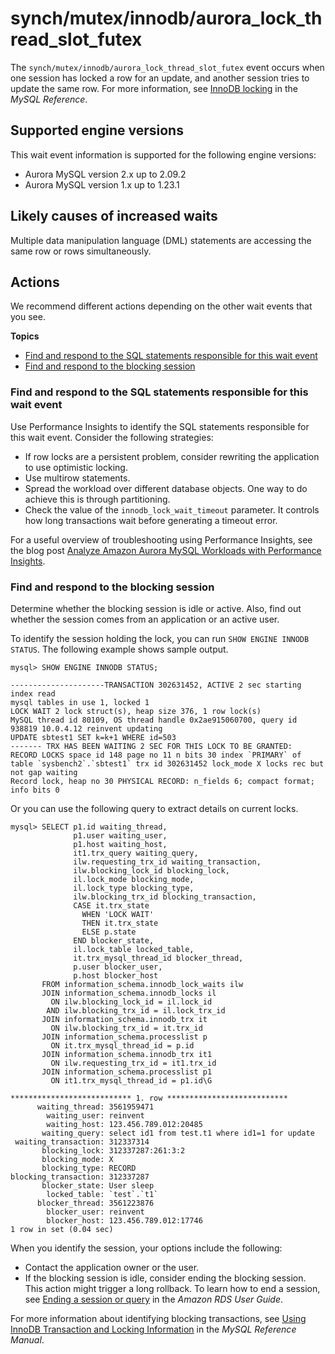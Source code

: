 # synch/mutex/innodb/aurora\_lock\_thread\_slot\_futex<a name="ams-waits.waitsynch"></a>

The `synch/mutex/innodb/aurora_lock_thread_slot_futex` event occurs when one session has locked a row for an update, and another session tries to update the same row\. For more information, see [InnoDB locking](https://dev.mysql.com/doc/refman/5.7/en/innodb-locking.html) in the *MySQL Reference*\.

## Supported engine versions<a name="ams-waits.waitsynch.versions"></a>

This wait event information is supported for the following engine versions:
+ Aurora MySQL version 2\.x up to 2\.09\.2
+ Aurora MySQL version 1\.x up to 1\.23\.1

## Likely causes of increased waits<a name="ams-waits.waitsynch.causes"></a>

Multiple data manipulation language \(DML\) statements are accessing the same row or rows simultaneously\.

## Actions<a name="ams-waits.waitsynch.actions"></a>

We recommend different actions depending on the other wait events that you see\.

**Topics**
+ [Find and respond to the SQL statements responsible for this wait event](#ams-waits.waitsynch.actions.id)
+ [Find and respond to the blocking session](#ams-waits.waitsynch.actions.blocker)

### Find and respond to the SQL statements responsible for this wait event<a name="ams-waits.waitsynch.actions.id"></a>

Use Performance Insights to identify the SQL statements responsible for this wait event\. Consider the following strategies:
+ If row locks are a persistent problem, consider rewriting the application to use optimistic locking\.
+ Use multirow statements\. 
+ Spread the workload over different database objects\. One way to do achieve this is through partitioning\.
+ Check the value of the `innodb_lock_wait_timeout` parameter\. It controls how long transactions wait before generating a timeout error\.

For a useful overview of troubleshooting using Performance Insights, see the blog post [Analyze Amazon Aurora MySQL Workloads with Performance Insights](https://aws.amazon.com/blogs/database/analyze-amazon-aurora-mysql-workloads-with-performance-insights/)\.

### Find and respond to the blocking session<a name="ams-waits.waitsynch.actions.blocker"></a>

Determine whether the blocking session is idle or active\. Also, find out whether the session comes from an application or an active user\.

To identify the session holding the lock, you can run `SHOW ENGINE INNODB STATUS`\. The following example shows sample output\.

```
mysql> SHOW ENGINE INNODB STATUS;

---------------------TRANSACTION 302631452, ACTIVE 2 sec starting index read
mysql tables in use 1, locked 1
LOCK WAIT 2 lock struct(s), heap size 376, 1 row lock(s)
MySQL thread id 80109, OS thread handle 0x2ae915060700, query id 938819 10.0.4.12 reinvent updating
UPDATE sbtest1 SET k=k+1 WHERE id=503
------- TRX HAS BEEN WAITING 2 SEC FOR THIS LOCK TO BE GRANTED:
RECORD LOCKS space id 148 page no 11 n bits 30 index `PRIMARY` of table `sysbench2`.`sbtest1` trx id 302631452 lock_mode X locks rec but not gap waiting
Record lock, heap no 30 PHYSICAL RECORD: n_fields 6; compact format; info bits 0
```

Or you can use the following query to extract details on current locks\.

```
mysql> SELECT p1.id waiting_thread,
              p1.user waiting_user,
              p1.host waiting_host,
              it1.trx_query waiting_query,        
              ilw.requesting_trx_id waiting_transaction, 
              ilw.blocking_lock_id blocking_lock, 
              il.lock_mode blocking_mode,
              il.lock_type blocking_type,
              ilw.blocking_trx_id blocking_transaction,
              CASE it.trx_state 
                WHEN 'LOCK WAIT' 
                THEN it.trx_state 
                ELSE p.state 
              END blocker_state, 
              il.lock_table locked_table,        
              it.trx_mysql_thread_id blocker_thread, 
              p.user blocker_user, 
              p.host blocker_host 
       FROM information_schema.innodb_lock_waits ilw 
       JOIN information_schema.innodb_locks il 
         ON ilw.blocking_lock_id = il.lock_id 
        AND ilw.blocking_trx_id = il.lock_trx_id
       JOIN information_schema.innodb_trx it 
         ON ilw.blocking_trx_id = it.trx_id
       JOIN information_schema.processlist p 
         ON it.trx_mysql_thread_id = p.id 
       JOIN information_schema.innodb_trx it1 
         ON ilw.requesting_trx_id = it1.trx_id 
       JOIN information_schema.processlist p1 
         ON it1.trx_mysql_thread_id = p1.id\G

*************************** 1. row ***************************
      waiting_thread: 3561959471
        waiting_user: reinvent
        waiting_host: 123.456.789.012:20485
       waiting_query: select id1 from test.t1 where id1=1 for update
 waiting_transaction: 312337314
       blocking_lock: 312337287:261:3:2
       blocking_mode: X
       blocking_type: RECORD
blocking_transaction: 312337287
       blocker_state: User sleep
        locked_table: `test`.`t1`
      blocker_thread: 3561223876
        blocker_user: reinvent
        blocker_host: 123.456.789.012:17746
1 row in set (0.04 sec)
```

When you identify the session, your options include the following:
+ Contact the application owner or the user\.
+ If the blocking session is idle, consider ending the blocking session\. This action might trigger a long rollback\. To learn how to end a session, see [Ending a session or query](https://docs.aws.amazon.com/AmazonRDS/latest/UserGuide/Appendix.MySQL.CommonDBATasks.html#Appendix.MySQL.CommonDBATasks.End) in the *Amazon RDS User Guide*\.

For more information about identifying blocking transactions, see [Using InnoDB Transaction and Locking Information](https://dev.mysql.com/doc/refman/5.7/en/innodb-information-schema-examples.html) in the *MySQL Reference Manual*\.